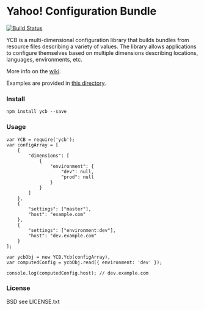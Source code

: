 # Yahoo! Configuration Bundle

[![Build Status](https://secure.travis-ci.org/yahoo/ycb.png?branch=master)](http://travis-ci.org/yahoo/ycb)

YCB is a multi-dimensional configuration library that builds bundles from resource files describing a variety of values. The library allows applications to configure themselves based on multiple dimensions describing locations, languages, environments, etc.

More info on the [wiki](https://github.com/yahoo/ycb/wiki).

Examples are provided in [this directory](https://github.com/yahoo/ycb/tree/master/tests).

### Install

`npm install ycb --save`

### Usage

```
var YCB = require('ycb');
var configArray = [
    {
        "dimensions": [
            {
                "environment": {
                    "dev": null,
                    "prod": null
                }
            }
        ]
    },
    {
        "settings": ["master"],
        "host": "example.com"
    },
    {
        "settings": ["environment:dev"],
        "host": "dev.example.com"
    }
];

var ycbObj = new YCB.Ycb(configArray),
var computedConfig = ycbObj.read({ environment: 'dev' });

console.log(computedConfig.host); // dev.example.com
```


### License
BSD see LICENSE.txt
